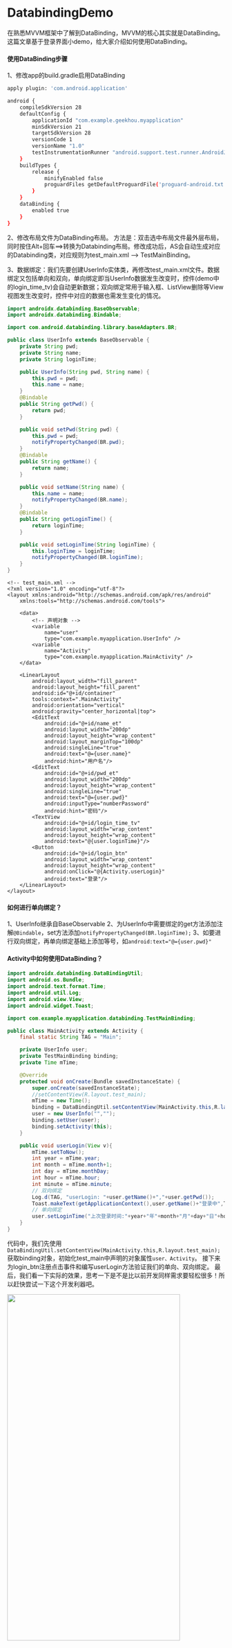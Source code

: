 # DatabindingDemo
在熟悉MVVM框架中了解到DataBinding，MVVM的核心其实就是DataBinding。这篇文章基于登录界面小demo，给大家介绍如何使用DataBinding。
#### 使用DataBinding步骤
1、修改app的build.gradle启用DataBinding

```bash
apply plugin: 'com.android.application'

android {
    compileSdkVersion 28
    defaultConfig {
        applicationId "com.example.geekhou.myapplication"
        minSdkVersion 21
        targetSdkVersion 28
        versionCode 1
        versionName "1.0"
        testInstrumentationRunner "android.support.test.runner.AndroidJUnitRunner"
    }
    buildTypes {
        release {
            minifyEnabled false
            proguardFiles getDefaultProguardFile('proguard-android.txt'), 'proguard-rules.pro'
        }
    }
    dataBinding {
        enabled true
    }
}
```
2、修改布局文件为DataBinding布局。
方法是：双击选中布局文件最外层布局，同时按住Alt+回车==>转换为Databinding布局。修改成功后，AS会自动生成对应的Databinding类，对应规则为test_main.xml --> TestMainBinding。

3、数据绑定：我们先要创建UserInfo实体类，再修改test_main.xml文件。数据绑定又包括单向和双向，单向绑定即当UserInfo数据发生改变时，控件(demo中的login_time_tv)会自动更新数据；双向绑定常用于输入框、ListView删除等View视图发生改变时，控件中对应的数据也需发生变化的情况。

```java
import androidx.databinding.BaseObservable;
import androidx.databinding.Bindable;

import com.android.databinding.library.baseAdapters.BR;

public class UserInfo extends BaseObservable {
    private String pwd;
    private String name;
    private String loginTime;

    public UserInfo(String pwd, String name) {
        this.pwd = pwd;
        this.name = name;
    }
    @Bindable
    public String getPwd() {
        return pwd;
    }

    public void setPwd(String pwd) {
        this.pwd = pwd;
        notifyPropertyChanged(BR.pwd);
    }
    @Bindable
    public String getName() {
        return name;
    }

    public void setName(String name) {
        this.name = name;
        notifyPropertyChanged(BR.name);
    }
    @Bindable
    public String getLoginTime() {
        return loginTime;
    }

    public void setLoginTime(String loginTime) {
        this.loginTime = loginTime;
        notifyPropertyChanged(BR.loginTime);
    }
}
```

```markup
<!-- test_main.xml -->
<?xml version="1.0" encoding="utf-8"?>
<layout xmlns:android="http://schemas.android.com/apk/res/android"
    xmlns:tools="http://schemas.android.com/tools">

    <data>
        <!-- 声明对象 -->
        <variable
            name="user"
            type="com.example.myapplication.UserInfo" />
        <variable
            name="Activity"
            type="com.example.myapplication.MainActivity" />
    </data>

    <LinearLayout
        android:layout_width="fill_parent"
        android:layout_height="fill_parent"
        android:id="@+id/container"
        tools:context=".MainActivity"
        android:orientation="vertical"
        android:gravity="center_horizontal|top">
        <EditText
            android:id="@+id/name_et"
            android:layout_width="200dp"
            android:layout_height="wrap_content"
            android:layout_marginTop="100dp"
            android:singleLine="true"
            android:text="@={user.name}"
            android:hint="用户名"/>
        <EditText
            android:id="@+id/pwd_et"
            android:layout_width="200dp"
            android:layout_height="wrap_content"
            android:singleLine="true"
            android:text="@={user.pwd}"
            android:inputType="numberPassword"
            android:hint="密码"/>
        <TextView
            android:id="@+id/login_time_tv"
            android:layout_width="wrap_content"
            android:layout_height="wrap_content"
            android:text="@{user.loginTime}"/>
        <Button
            android:id="@+id/login_btn"
            android:layout_width="wrap_content"
            android:layout_height="wrap_content"
            android:onClick="@{Activity.userLogin}"
            android:text="登录"/>
    </LinearLayout>
</layout>
```
#### 如何进行单向绑定？
1、UserInfo继承自BaseObservable
2、为UserInfo中需要绑定的get方法添加注解`@Bindable`，set方法添加`notifyPropertyChanged(BR.loginTime);`
3、如要进行双向绑定，再单向绑定基础上添加等号，如`android:text="@={user.pwd}"`

#### Activity中如何使用DataBinding？

```java
import androidx.databinding.DataBindingUtil;
import android.os.Bundle;
import android.text.format.Time;
import android.util.Log;
import android.view.View;
import android.widget.Toast;

import com.example.myapplication.databinding.TestMainBinding;

public class MainActivity extends Activity {
    final static String TAG = "Main";

    private UserInfo user;
    private TestMainBinding binding;
    private Time mTime;

    @Override
    protected void onCreate(Bundle savedInstanceState) {
        super.onCreate(savedInstanceState);
        //setContentView(R.layout.test_main);
        mTime = new Time();
        binding = DataBindingUtil.setContentView(MainActivity.this,R.layout.test_main);
        user = new UserInfo("","");
        binding.setUser(user);
        binding.setActivity(this);
    }

    public void userLogin(View v){
        mTime.setToNow();
        int year = mTime.year;
        int month = mTime.month+1;
        int day = mTime.monthDay;
        int hour = mTime.hour;
        int minute = mTime.minute;
        // 双向绑定
        Log.d(TAG, "userLogin: "+user.getName()+","+user.getPwd());
        Toast.makeText(getApplicationContext(),user.getName()+"登录中",Toast.LENGTH_SHORT).show();
        // 单向绑定
        user.setLoginTime("上次登录时间:"+year+"年"+month+"月"+day+"日"+hour+":"+minute);
    }
}

```
代码中，我们先使用`DataBindingUtil.setContentView(MainActivity.this,R.layout.test_main);`获取binding对象，初始化test_main中声明的对象属性`user、Activity`。
接下来为login_btn注册点击事件和编写userLogin方法验证我们的单向、双向绑定。
最后，我们看一下实际的效果，思考一下是不是比以前开发同样需求要轻松很多！所以赶快尝试一下这个开发利器吧。

<img src="https://img-blog.csdnimg.cn/20191103102927731.gif" width="400" height="800">
